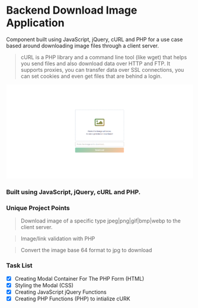 # Backend Download Image Application

Component built using JavaScript, jQuery, cURL and PHP for a use case based around downloading image files through a client server.

> cURL is a PHP library and a command line tool (like wget) that helps you send files and also download data over HTTP and FTP.
> It supports proxies, you can transfer data over SSL connections, you can set cookies and even get files that are behind a login.

<img src="img/Capture.PNG" width="auto" title="Backend Image Downloader"/>

### Built using JavaScript, jQuery, cURL and PHP.

### Unique Project Points

> Download image of a specific type jpeg|png|gif|bmp|webp to the client server.

> Image/link validation with PHP

> Convert the image base 64 format to jpg to download

### Task List

- [x] Creating Modal Container For The PHP Form (HTML)
- [x] Styling the Modal (CSS)
- [x] Creating JavaScript jQuery Functions
- [x] Creating PHP Functions (PHP) to intialize cURK
